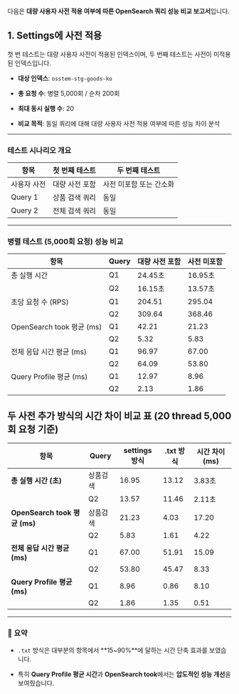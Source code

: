 다음은 **대량 사용자 사전 적용 여부에 따른 OpenSearch 쿼리 성능 비교 보고서**입니다. 

## 1. Settings에 사전 적용

첫 번 테스트는 대량 사용자 사전이 적용된 인덱스이며,
두 번째 테스트는 사전이 미적용된 인덱스입니다.

- **대상 인덱스**: `osstem-stg-goods-ko`
    
- **총 요청 수**: 병렬 5,000회 / 순차 200회
    
- **최대 동시 실행 수**: 20
    
- **비교 목적**: 동일 쿼리에 대해 대량 사용자 사전 적용 여부에 따른 성능 차이 분석
    

---

### 테스트 시나리오 개요

| 항목      | 첫 번째 테스트 | 두 번째 테스트      |
| ------- | -------- | ------------- |
| 사용자 사전  | 대량 사전 포함 | 사전 미포함 또는 간소화 |
| Query 1 | 상품 검색 쿼리 | 동일            |
| Query 2 | 전체 검색 쿼리 | 동일            |

---

### 병렬 테스트 (5,000회 요청) 성능 비교

| 항목                      | Query | 대량 사전 포함 | 사전 미포함 |
| ----------------------- | ----- | -------- | ------ |
| 총 실행 시간                 | Q1    | 24.45초   | 16.95초 |
|                         | Q2    | 16.15초   | 13.57초 |
| 초당 요청 수 (RPS)           | Q1    | 204.51   | 295.04 |
|                         | Q2    | 309.64   | 368.46 |
| OpenSearch took 평균 (ms) | Q1    | 42.21    | 21.23  |
|                         | Q2    | 5.32     | 5.83   |
| 전체 응답 시간 평균 (ms)        | Q1    | 96.97    | 67.00  |
|                         | Q2    | 64.09    | 53.80  |
| Query Profile 평균 (ms)   | Q1    | 12.97    | 8.96   |
|                         | Q2    | 2.13     | 1.86   |

## 두 사전 추가 방식의 시간 차이 비교 표 (20 thread 5,000회 요청 기준)

| 항목                          | Query | settings 방식 | .txt 방식 | 시간 차이 (ms) |
| --------------------------- | ----- | ----------- | ------- | ---------- |
| **총 실행 시간 (초)**             | 상품검색  | 16.95       | 13.12   | 3.83초      |
|                             | Q2    | 13.57       | 11.46   | 2.11초      |
| **OpenSearch took 평균 (ms)** | 상품검색  | 21.23       | 4.03    | 17.20      |
|                             | Q2    | 5.83        | 1.61    | 4.22       |
| **전체 응답 시간 평균 (ms)**        | Q1    | 67.00       | 51.91   | 15.09      |
|                             | Q2    | 53.80       | 45.47   | 8.33       |
| **Query Profile 평균 (ms)**   | Q1    | 8.96        | 0.86    | 8.10       |
|                             | Q2    | 1.86        | 1.35    | 0.51       |

---

### 🧩 요약

- `.txt` 방식은 대부분의 항목에서 **15~90%**에 달하는 시간 단축 효과를 보였습니다.
    
- 특히 **Query Profile 평균 시간**과 **OpenSearch took**에서는 **압도적인 성능 개선**을 보여줬습니다.